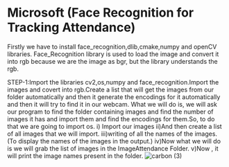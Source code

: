 # Microsoft (Face Recognition for Tracking Attendance)
Firstly we have to install face_recognition,dlib,cmake,numpy and openCV libraries.
Face_Recognition library is used to load the image and convert it into rgb because we are the image as bgr, but the library understands the rgb.

STEP-1:Import the libraries cv2,os,numpy and face_recognition.Import the images and covert into rgb.Create a list that will get the images from our folder automatically and then it generate the encodings for it automatically and then it will try to find it in our webcam.
What we will do is, we will ask our program to find the folder containing images and find the number of images it has and import them and find the encodings for them.So, to do that we are going to import os.
i) Import our images
ii)And then create a list of all images that we will import.
iii)writing of all the names of the images.(To display the names of the images in the output.)
iv)Now what we will do is we will grab the list of images in the ImageAttendance Folder.
v)Now , it will print the image names present in the folder.
![carbon (3)](https://user-images.githubusercontent.com/94541869/170849594-7bfda91f-e5ac-4241-ac23-ff5f5f8525b0.png)


